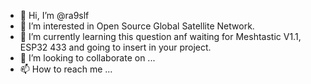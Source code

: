 - 👋 Hi, I’m @ra9slf
- 👀 I’m interested in Open Source Global Satellite Network.
- 🌱 I’m currently learning this question anf waiting for Meshtastic V1.1, ESP32 433 and going to insert in your project.
- 💞️ I’m looking to collaborate on ...
- 📫 How to reach me ...

<!---
ra9slf/ra9slf is a ✨ special ✨ repository because its `README.md` (this file) appears on your GitHub profile.
You can click the Preview link to take a look at your changes.
--->
